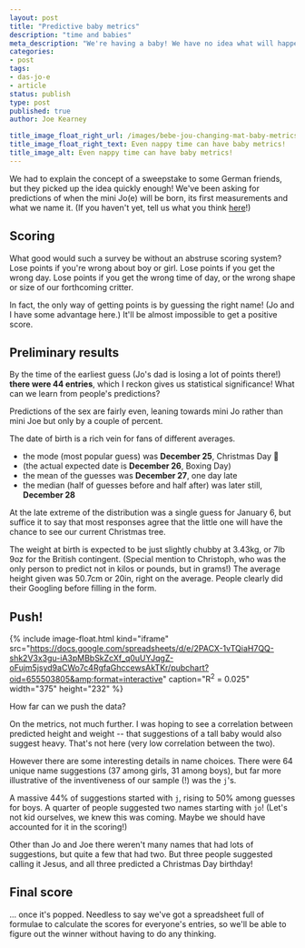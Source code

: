 ```yaml
---
layout: post
title: "Predictive baby metrics"
description: "time and babies"
meta_description: "We're having a baby! We have no idea what will happen, and don't understand what will take up so much time!"
categories:
- post
tags:
- das-jo-e
- article
status: publish
type: post
published: true
author: Joe Kearney

title_image_float_right_url: /images/bebe-jou-changing-mat-baby-metrics.jpg
title_image_float_right_text: Even nappy time can have baby metrics!
title_image_alt: Even nappy time can have baby metrics!
---
```


[public-form]: https://docs.google.com/forms/d/e/1FAIpQLSdJpyhsC9bVcIsmtXNI10PhJusZY4o_bu_18q7ztSe--r4-6w/viewform

We had to explain the concept of a sweepstake to some German friends, but they picked up the idea quickly enough! We've been asking for predictions of when the mini Jo(e) will be born, its first measurements and what we name it. (If you haven't yet, tell us what you think [here][public-form]!)

## Scoring

What good would such a survey be without an abstruse scoring system? Lose points if you're wrong about boy or girl. Lose points if you get the wrong day. Lose points if you get the wrong time of day, or the wrong shape or size of our forthcoming critter.

In fact, the only way of getting points is by guessing the right name! (Jo and I have some advantage here.) It'll be almost impossible to get a positive score.

## Preliminary results

By the time of the earliest guess (Jo's dad is losing a lot of points there!) **there were 44 entries**, which I reckon gives us statistical significance! What can we learn from people's predictions?

Predictions of the sex are fairly even, leaning towards mini Jo rather than mini Joe but only by a couple of percent.

The date of birth is a rich vein for fans of different averages.

* the mode (most popular guess) was **December 25**, Christmas Day 🎄
* (the actual expected date is **December 26**, Boxing Day)
* the mean of the guesses was **December 27**, one day late
* the median (half of guesses before and half after) was later still, **December 28**

At the late extreme of the distribution was a single guess for January 6, but suffice it to say that most responses agree that the little one will have the chance to see our current Christmas tree.

The weight at birth is expected to be just slightly chubby at 3.43kg, or 7lb 9oz for the British contingent. (Special mention to Christoph, who was the only person to predict not in kilos or pounds, but in grams!) The average height given was 50.7cm or 20in, right on the average. People clearly did their Googling before filling in the form.

## Push!

{% include image-float.html kind="iframe" src="https://docs.google.com/spreadsheets/d/e/2PACX-1vTQiaH7QQ-shk2V3x3gu-iA3pMBbSkZcXf_q0uUYJqgZ-oFujm5jsyd9aCWo7c4RgfaGhccewsAkTKr/pubchart?oid=655503805&amp;format=interactive" caption="R<sup>2</sup> = 0.025" width="375" height="232" %}

How far can we push the data?

On the metrics, not much further. I was hoping to see a correlation between predicted height and weight -- that suggestions of a tall baby would also suggest heavy. That's not here (very low correlation between the two).

However there are some interesting details in name choices. There were 64 unique name suggestions (37 among girls, 31 among boys), but far more illustrative of the inventiveness of our sample (!) was the `j`'s.

A massive 44% of suggestions started with `j`, rising to 50% among guesses for boys. A quarter of people suggested two names starting with `jo`! (Let's not kid ourselves, we knew this was coming. Maybe we should have accounted for it in the scoring!)

Other than Jo and Joe there weren't many names that had lots of suggestions, but quite a few that had two. But three people suggested calling it Jesus, and all three predicted a Christmas Day birthday!

## Final score

... once it's popped. Needless to say we've got a spreadsheet full of formulae to calculate the scores for everyone's entries, so we'll be able to figure out the winner without having to do any thinking.
